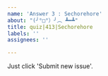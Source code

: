 ```yaml
---
name: 'Answer 3 : Sechorehore'
about: "(╯°□°）╯︵ ┻━┻"
title: quiz|413|Sechorehore
labels: ''
assignees: ''

---
```


Just click 'Submit new issue'.
